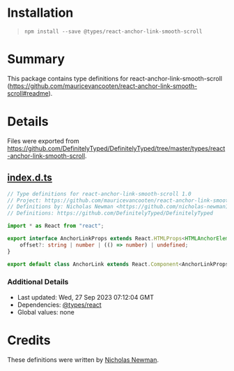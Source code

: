 # Installation
> `npm install --save @types/react-anchor-link-smooth-scroll`

# Summary
This package contains type definitions for react-anchor-link-smooth-scroll (https://github.com/mauricevancooten/react-anchor-link-smooth-scroll#readme).

# Details
Files were exported from https://github.com/DefinitelyTyped/DefinitelyTyped/tree/master/types/react-anchor-link-smooth-scroll.
## [index.d.ts](https://github.com/DefinitelyTyped/DefinitelyTyped/tree/master/types/react-anchor-link-smooth-scroll/index.d.ts)
````ts
// Type definitions for react-anchor-link-smooth-scroll 1.0
// Project: https://github.com/mauricevancooten/react-anchor-link-smooth-scroll#readme
// Definitions by: Nicholas Newman <https://github.com/nicholas-newman1>
// Definitions: https://github.com/DefinitelyTyped/DefinitelyTyped

import * as React from "react";

export interface AnchorLinkProps extends React.HTMLProps<HTMLAnchorElement> {
    offset?: string | number | (() => number) | undefined;
}

export default class AnchorLink extends React.Component<AnchorLinkProps> {}

````

### Additional Details
 * Last updated: Wed, 27 Sep 2023 07:12:04 GMT
 * Dependencies: [@types/react](https://npmjs.com/package/@types/react)
 * Global values: none

# Credits
These definitions were written by [Nicholas Newman](https://github.com/nicholas-newman1).
